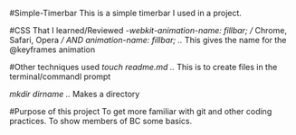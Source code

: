 #Simple-Timerbar
This is a simple timerbar I used in a project.

#CSS That I learned/Reviewed
*-webkit-animation-name: fillbar; /* Chrome, Safari, Opera */ AND animation-name: fillbar;
..* This gives the name for the @keyframes animation

#Other techniques used
*touch readme.md
..* This is to create files in the terminal/commandl prompt

*mkdir dirname
..* Makes a directory

#Purpose of this project
To get more familiar with git and other coding practices. To show members of BC some basics.